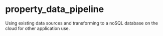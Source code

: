 # property_data_pipeline
Using existing data sources and transforming to a noSQL database on the cloud for other application use.
